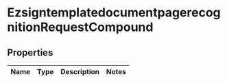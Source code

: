
# EzsigntemplatedocumentpagerecognitionRequestCompound

## Properties
| Name | Type | Description | Notes |
| ------------ | ------------- | ------------- | ------------- |



